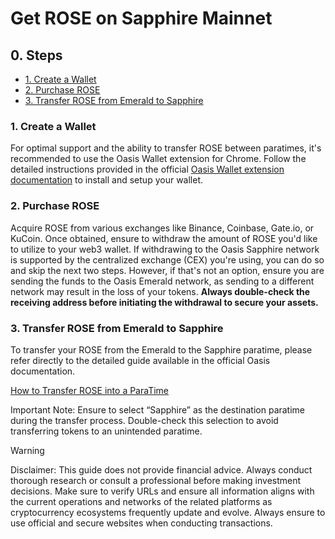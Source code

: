 # Get ROSE on Sapphire Mainnet

## 0. Steps

- [1. Create a Wallet](#1-create-a-wallet)
- [2. Purchase ROSE](#2-purchase-rose)
- [3. Transfer ROSE from Emerald to Sapphire](#3-transfer-rose-from-emerald-to-sapphire)

### 1. Create a Wallet

For optimal support and the ability to transfer ROSE between paratimes, it's recommended to use the Oasis Wallet extension for Chrome. Follow the detailed instructions provided in the official [Oasis Wallet extension documentation](https://docs.oasis.io/general/manage-tokens/oasis-wallets/browser-extension/#install-the-oasis-wallet-via-chrome-web-store) to install and setup your wallet.

### 2. Purchase ROSE

Acquire ROSE from various exchanges like Binance, Coinbase, Gate.io, or KuCoin. Once obtained, ensure to withdraw the amount of ROSE you'd like to utilize to your web3 wallet. If withdrawing to the Oasis Sapphire network is supported by the centralized exchange (CEX) you're using, you can do so and skip the next two steps. However, if that's not an option, ensure you are sending the funds to the Oasis Emerald network, as sending to a different network may result in the loss of your tokens. **Always double-check the receiving address before initiating the withdrawal to secure your assets.**

### 3. Transfer ROSE from Emerald to Sapphire

To transfer your ROSE from the Emerald to the Sapphire paratime, please refer directly to the detailed guide available in the official Oasis documentation.

[How to Transfer ROSE into a ParaTime](https://docs.oasis.io/general/manage-tokens/how-to-transfer-rose-into-paratime)

Important Note: Ensure to select “Sapphire” as the destination paratime during the transfer process. Double-check this selection to avoid transferring tokens to an unintended paratime.

> [!WARNING]
> Disclaimer: This guide does not provide financial advice. Always conduct thorough research or consult a professional before making investment decisions. Make sure to verify URLs and ensure all information aligns with the current operations and networks of the related platforms as cryptocurrency ecosystems frequently update and evolve. Always ensure to use official and secure websites when conducting transactions.
